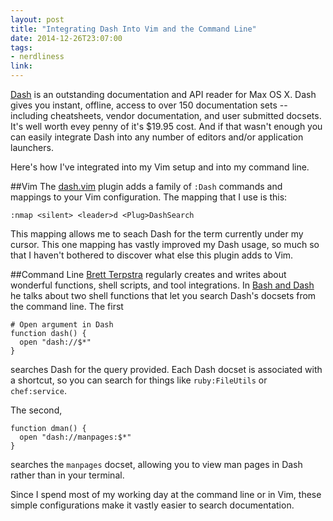 ```yaml
---
layout: post
title: "Integrating Dash Into Vim and the Command Line"
date: 2014-12-26T23:07:00
tags:
- nerdliness
link:
---
```

[Dash](http://kapeli.com/dash "Dash") is an outstanding documentation and API reader for Max OS X. Dash gives you instant, offline, access to over 150 documentation sets -- including cheatsheets, vendor documentation, and user submitted docsets. It's well worth evey penny of it's $19.95 cost. And if that wasn't enough you can easily integrate Dash into any number of editors and/or application launchers. 

Here's how I've integrated into my Vim setup and into my command line.

##Vim
The [dash.vim](https://github.com/rizzatti/dash.vim "dash.vim") plugin adds a family of `:Dash` commands and mappings to your Vim configuration. The mapping that I use is this:

    :nmap <silent> <leader>d <Plug>DashSearch

This mapping allows me to seach Dash for the term currently under my cursor. This one mapping has vastly improved my Dash usage, so much so that I haven't bothered to discover what else this plugin adds to Vim.

##Command Line
[Brett Terpstra](http://brettterpstra.com "Brett Terpstra") regularly creates and writes about wonderful functions, shell scripts, and tool integrations. In [Bash and Dash](http://brettterpstra.com/2014/05/10/bash-and-dash/ "Bash and Dash") he talks about two shell functions that let you search Dash's docsets from the command line. The first

    # Open argument in Dash
    function dash() {
      open "dash://$*"
    }

searches Dash for the query provided. Each Dash docset is associated with a shortcut, so you can search for things like `ruby:FileUtils` or `chef:service`. 

The second,

    function dman() {
      open "dash://manpages:$*"
    }

searches the `manpages` docset, allowing you to view man pages in Dash rather than in your terminal.

Since I spend most of my working day at the command line or in Vim, these simple configurations make it vastly easier to search documentation.
